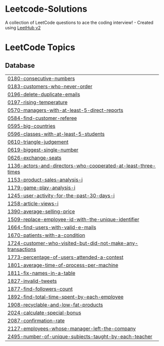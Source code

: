 # Leetcode-Solutions
A collection of LeetCode questions to ace the coding interview! - Created using [LeetHub v2](https://github.com/arunbhardwaj/LeetHub-2.0)

<!---LeetCode Topics Start-->
# LeetCode Topics
## Database
|  |
| ------- |
| [0180-consecutive-numbers](https://github.com/Kasprix/Leetcode-Solutions/tree/master/0180-consecutive-numbers) |
| [0183-customers-who-never-order](https://github.com/Kasprix/Leetcode-Solutions/tree/master/0183-customers-who-never-order) |
| [0196-delete-duplicate-emails](https://github.com/Kasprix/Leetcode-Solutions/tree/master/0196-delete-duplicate-emails) |
| [0197-rising-temperature](https://github.com/Kasprix/Leetcode-Solutions/tree/master/0197-rising-temperature) |
| [0570-managers-with-at-least-5-direct-reports](https://github.com/Kasprix/Leetcode-Solutions/tree/master/0570-managers-with-at-least-5-direct-reports) |
| [0584-find-customer-referee](https://github.com/Kasprix/Leetcode-Solutions/tree/master/0584-find-customer-referee) |
| [0595-big-countries](https://github.com/Kasprix/Leetcode-Solutions/tree/master/0595-big-countries) |
| [0596-classes-with-at-least-5-students](https://github.com/Kasprix/Leetcode-Solutions/tree/master/0596-classes-with-at-least-5-students) |
| [0610-triangle-judgement](https://github.com/Kasprix/Leetcode-Solutions/tree/master/0610-triangle-judgement) |
| [0619-biggest-single-number](https://github.com/Kasprix/Leetcode-Solutions/tree/master/0619-biggest-single-number) |
| [0626-exchange-seats](https://github.com/Kasprix/Leetcode-Solutions/tree/master/0626-exchange-seats) |
| [1136-actors-and-directors-who-cooperated-at-least-three-times](https://github.com/Kasprix/Leetcode-Solutions/tree/master/1136-actors-and-directors-who-cooperated-at-least-three-times) |
| [1153-product-sales-analysis-i](https://github.com/Kasprix/Leetcode-Solutions/tree/master/1153-product-sales-analysis-i) |
| [1179-game-play-analysis-i](https://github.com/Kasprix/Leetcode-Solutions/tree/master/1179-game-play-analysis-i) |
| [1245-user-activity-for-the-past-30-days-i](https://github.com/Kasprix/Leetcode-Solutions/tree/master/1245-user-activity-for-the-past-30-days-i) |
| [1258-article-views-i](https://github.com/Kasprix/Leetcode-Solutions/tree/master/1258-article-views-i) |
| [1390-average-selling-price](https://github.com/Kasprix/Leetcode-Solutions/tree/master/1390-average-selling-price) |
| [1509-replace-employee-id-with-the-unique-identifier](https://github.com/Kasprix/Leetcode-Solutions/tree/master/1509-replace-employee-id-with-the-unique-identifier) |
| [1664-find-users-with-valid-e-mails](https://github.com/Kasprix/Leetcode-Solutions/tree/master/1664-find-users-with-valid-e-mails) |
| [1670-patients-with-a-condition](https://github.com/Kasprix/Leetcode-Solutions/tree/master/1670-patients-with-a-condition) |
| [1724-customer-who-visited-but-did-not-make-any-transactions](https://github.com/Kasprix/Leetcode-Solutions/tree/master/1724-customer-who-visited-but-did-not-make-any-transactions) |
| [1773-percentage-of-users-attended-a-contest](https://github.com/Kasprix/Leetcode-Solutions/tree/master/1773-percentage-of-users-attended-a-contest) |
| [1801-average-time-of-process-per-machine](https://github.com/Kasprix/Leetcode-Solutions/tree/master/1801-average-time-of-process-per-machine) |
| [1811-fix-names-in-a-table](https://github.com/Kasprix/Leetcode-Solutions/tree/master/1811-fix-names-in-a-table) |
| [1827-invalid-tweets](https://github.com/Kasprix/Leetcode-Solutions/tree/master/1827-invalid-tweets) |
| [1877-find-followers-count](https://github.com/Kasprix/Leetcode-Solutions/tree/master/1877-find-followers-count) |
| [1892-find-total-time-spent-by-each-employee](https://github.com/Kasprix/Leetcode-Solutions/tree/master/1892-find-total-time-spent-by-each-employee) |
| [1908-recyclable-and-low-fat-products](https://github.com/Kasprix/Leetcode-Solutions/tree/master/1908-recyclable-and-low-fat-products) |
| [2024-calculate-special-bonus](https://github.com/Kasprix/Leetcode-Solutions/tree/master/2024-calculate-special-bonus) |
| [2087-confirmation-rate](https://github.com/Kasprix/Leetcode-Solutions/tree/master/2087-confirmation-rate) |
| [2127-employees-whose-manager-left-the-company](https://github.com/Kasprix/Leetcode-Solutions/tree/master/2127-employees-whose-manager-left-the-company) |
| [2495-number-of-unique-subjects-taught-by-each-teacher](https://github.com/Kasprix/Leetcode-Solutions/tree/master/2495-number-of-unique-subjects-taught-by-each-teacher) |
<!---LeetCode Topics End-->